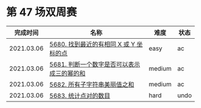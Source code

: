 # 第 47 场双周赛

**完成时间**|**名称**|**难度**|**状态**
------------|--------|--------|-------
2021.03.06|[5680. 找到最近的有相同 X 或 Y 坐标的点](./5680.%20找到最近的有相同%20X%20或%20Y%20坐标的点)|easy|ac
2021.03.06|[5681. 判断一个数字是否可以表示成三的幂的和](./5681.%20判断一个数字是否可以表示成三的幂的和)|medium|ac
2021.03.06|[5682. 所有子字符串美丽值之和](./5682.%20所有子字符串美丽值之和)|medium|ac
2021.03.06|[5683. 统计点对的数目](./5683.%20统计点对的数目)|hard|undo
